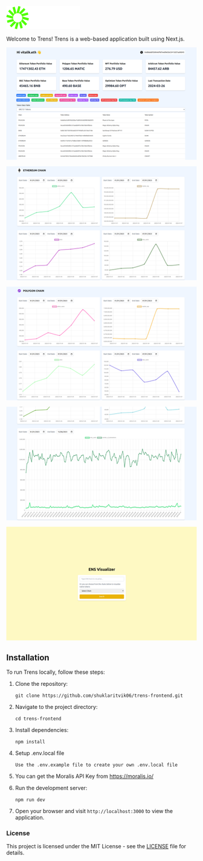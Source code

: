 ![Trens Logo](./public/logo_1.png)

Welcome to Trens! Trens is a web-based application built using Next.js.

![ENS Visualize](./public/ens.png)

![ETHEREUM CHAIN](./public/ethereum%20chain.png)

![POLYGON CHAIN](./public/polygon%20chain.png)

![NEW_VS_TRANSACTION_COUNT](./public/new_vs_transaction.png)

![HomePage](./public/home.png)

## Installation

To run Trens locally, follow these steps:

1. Clone the repository:
   ```
   git clone https://github.com/shuklaritvik06/trens-frontend.git
   ```

2. Navigate to the project directory:
   ```
   cd trens-frontend
   ```

3. Install dependencies:
   ```
   npm install
   ```
4. Setup .env.local file

   ```
   Use the .env.example file to create your own .env.local file
   ```
5. You can get the Moralis API Key from https://moralis.io/

5. Run the development server:
   ```
   npm run dev
   ```

6. Open your browser and visit `http://localhost:3000` to view the application.

### License
This project is licensed under the MIT License - see the [LICENSE](LICENSE) file for details.
